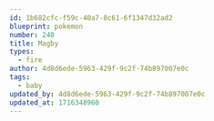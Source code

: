 ```yaml
---
id: 1b682cfc-f59c-40a7-8c61-6f1347d32ad2
blueprint: pokemon
number: 240
title: Magby
types:
  - fire
author: 4d8d6ede-5963-429f-9c2f-74b897007e0c
tags:
  - baby
updated_by: 4d8d6ede-5963-429f-9c2f-74b897007e0c
updated_at: 1716348960
---
```

